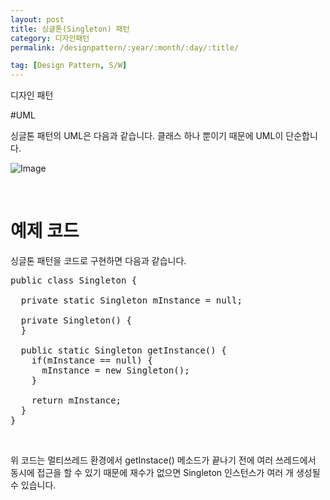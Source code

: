 ```yaml
---
layout: post
title: 싱글톤(Singleton) 패턴
category: 디자인패턴
permalink: /designpattern/:year/:month/:day/:title/

tag: [Design Pattern, S/W]
---
```



디자인 패턴

#UML

싱글톤 패턴의 UML은 다음과 같습니다. 클래스 하나 뿐이기 때문에 UML이 단순합니다.

![Image](/assets/design-patterns/singleton.gif)

<br>

# 예제 코드

싱글톤 패턴을 코드로 구현하면 다음과 같습니다.


<pre class="prettyprint">public class Singleton {

  private static Singleton mInstance = null;

  private Singleton() {
  }

  public static Singleton getInstance() {
    if(mInstance == null) {
      mInstance = new Singleton();
    }

    return mInstance;
  }
}
</pre>
<br>

위 코드는 멀티쓰레드 환경에서 getInstace() 메소드가 끝나기 전에 여러 쓰레드에서
동시에 접근을 할 수 있기 때문에 재수가 없으면 Singleton 인스턴스가 여러 개 생성될 수 있습니다.

<br>


